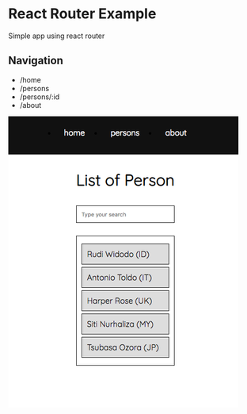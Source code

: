 # React Router Example

Simple app using react router

## Navigation

- /home
- /persons
- /persons/:id
- /about

![alt text](https://github.com/ekoteguhw/react-router-example/raw/master/screenshoot.png 'Screenshoot')

